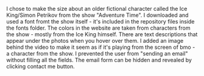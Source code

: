 I chose to make the size about an older fictional character called the Ice King/Simon Petrikov from the show "Adventure Time". 
I downloaded and used a font fromt the show itself - it's included in the repository files inside the fonts folder.
The colors in the website are taken from characters from the show - mostly from the Ice King himself.
There are text descriptions that appear under the photos when you hover over them.
I added an image behind the video to make it seem as if it's playing from the screen of bmo - a character from the show.
I prevented the user from "sending an email" without filling all the fields.
The email form can be hidden and revealed by clicking contact me button.
